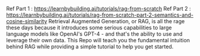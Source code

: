 Ref Part 1 : https://learnbybuilding.ai/tutorials/rag-from-scratch
Ref Part 2 : https://learnbybuilding.ai/tutorials/rag-from-scratch-part-2-semantics-and-cosine-similarity
Retrieval Augmented Generation, or RAG, is all the rage these days because it introduces some serious capabilities to large language models like OpenAI's GPT-4 - and that's the ability to use and leverage their own data.
This Repo will teach you the fundamental intuition behind RAG while providing a simple tutorial to help you get started.
